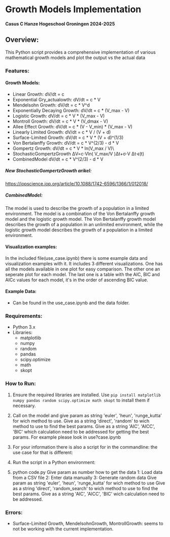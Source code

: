 # Growth Models Implementation 
#### Casus C Hanze Hogeschool Groningen 2024-2025

## Overview:
This Python script provides a comprehensive implementation of various mathematical growth models and plot the output vs the actual data
### Features:
#### Growth Models:
   - Linear Growth: dV/dt = c
   - Exponential Gry_actualowth: dV/dt = c * V
   - Mendelsohn Growth: dV/dt = c * V^d
   - Exponentially Decaying Growth: dV/dt = c * (V_max - V)
   - Logistic Growth: dV/dt = c * V * (V_max - V)
   - Montroll Growth: dV/dt = c * V * (V_dmax - V)
   - Allee Effect Growth: dV/dt = c * (V - V_min) * (V_max - V)
   - Linearly Limited Growth: dV/dt = c * V / (V + d)
   - Surface-Limited Growth: dV/dt = c * V * (V + d)^(1/3)
   - Von Bertalanffy Growth: dV/dt = c * V^(2/3) - d * V
   - Gompertz Growth: dV/dt = c * V * ln(V_max / V)\
   - StochasticGompertzGrowth  ΔV=c⋅Vln( V_max/V )Δt+σ⋅V Δt⋅ϵ(t)
   - CombinedModel dV/dt = c * V^(2/3) - d * V

##### New StochasticGompertzGrowth arikel:
https://iopscience.iop.org/article/10.1088/1742-6596/1366/1/012018/

##### CombinedModel:
The model is used to describe the growth of a population in a limited environment. The model is a combination of the Von Bertalanffy growth model and the logistic growth model. The Von Bertalanffy growth model describes the growth of a population in an unlimited environment, while the logistic growth model describes the growth of a population in a limited environment.

#### Visualization examples:
In the included file(use_case.ipynb) there is some example data and visualization examples with it. It includes 3 different visualizations. One has all the models available in one plot for easy comparison. The other one an seperate plot for each model. The last one is a table with the AIC, BIC and AICc values for each model, it's in the order of ascending BIC value.

#### Example Data:
   - Can be found in the use_case.ipynb and the data folder.

### Requirements:
- Python 3.x
- Libraries:
  - matplotlib
  - numpy
  - random
  - pandas
  - scipy.optimize
  - math
  - skopt

### How to Run:
1. Ensure the required libraries are installed. Use `pip install matplotlib numpy pandas random scipy.optimize math skopt` to install them if necessary.
2. Call on the model and give param as string 'euler', 'heun', 'runge_kutta' for wich method to use. Give as a string 'direct', 'random' to wich method to use to find the best params. Give as a string 'AIC', 'AICC', 'BIC' which calculation need to be addressed for getting the best params. For example please look in use?case.ipynb

3. For your information there is also a script for in the commandline: the use case for that is different:
4.  Run the script in a Python environment:
5.  python code.py 
	Give param as number how to get the data
		1: Load data from a CSV file
		2: Enter data manually
		3: Generate random data
	Give param as string 'euler', 'heun', 'runge_kutta' for wich method to use
	Give as a string 'direct', 'random_search' to wich method to use to find the best params.
	Give as a string 'AIC', 'AICC', 'BIC' wich calculation need to be addressed.

### Errors:
- Surface-Limited Growth, MendelsohnGrowth, MontrollGrowth: seems to not be working with the current implementation.
